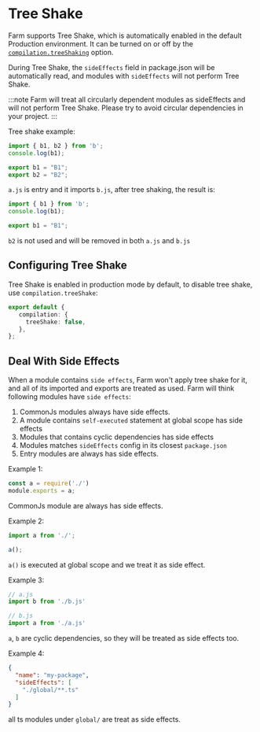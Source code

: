 # Tree Shake
Farm supports Tree Shake, which is automatically enabled in the default Production environment. It can be turned on or off by the [`compilation.treeShaking`](/docs/config/compilation-options#treeshaking) option.

During Tree Shake, the `sideEffects` field in package.json will be automatically read, and modules with `sideEffects` will not perform Tree Shake.

:::note
Farm will treat all circularly dependent modules as sideEffects and will not perform Tree Shake. Please try to avoid circular dependencies in your project.
:::

Tree shake example:
```js title="a.js"
import { b1, b2 } from 'b';
console.log(b1);
```
```js title="b.js"
export b1 = "B1";
export b2 = "B2";
```
`a.js` is entry and it imports `b.js`, after tree shaking, the result is:
```js title="a.js"
import { b1 } from 'b';
console.log(b1);
```
```js title="b.js"
export b1 = "B1";
```
`b2` is not used and will be removed in both `a.js` and `b.js`

## Configuring Tree Shake
Tree Shake is enabled in production mode by default, to disable tree shake, use `compilation.treeShake`:

```ts title="farm.config.ts"
export default {
   compilation: {
     treeShake: false,
   },
};
```

## Deal With Side Effects
When a module contains `side effects`, Farm won't apply tree shake for it, and all of its imported and exports are treated as used. Farm will think following modules have `side effects`:
1. CommonJs modules always have side effects.
2. A module contains `self-executed` statement at global scope has side effects
3. Modules that contains cyclic dependencies has side effects
4. Modules matches `sideEffects` config in its closest `package.json`
5. Entry modules are always has side effects.

Example 1:
```js
const a = require('./')
module.exports = a;
```
CommonJs module are always has side effects.

Example 2:
```js
import a from './';

a();
```
`a()` is executed at global scope and we treat it as side effect.

Example 3:
```js
// a.js
import b from './b.js'

// b.js
import a from './a.js'
```
`a`, `b` are cyclic dependencies, so they will be treated as side effects too.

Example 4:
```json title="package.json"
{
  "name": "my-package",
  "sideEffects": [
    "./global/**.ts"
  ]
}
```
all ts  modules under `global/` are treat as side effects.